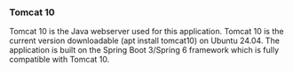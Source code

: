 ### Tomcat 10
Tomcat 10 is the Java webserver used for this application. Tomcat 10 is the current version downloadable (apt install tomcat10)
on Ubuntu 24.04. The application is built on the Spring Boot 3/Spring 6 framework which is fully compatible with Tomcat 10.
